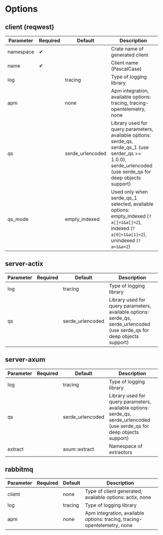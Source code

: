 # Options

## client (reqwest)

| Parameter 	 | Required 	| Default          	 | Description                                                                                                               	                                      |
|-------------|----------	|--------------------|------------------------------------------------------------------------------------------------------------------------------------------------------------------|
| namespace 	 | ✔        	| 	                  | Crate name of generated client                                                                                            	                                      |
| name      	 | ✔        	| 	                  | Client name (PascalCase)                                                                                                  	                                      |
| log       	 |          	| tracing          	 | Type of logging library                                                                                                   	                                      |
| apm       	 |          	| none             	 | Apm integration, available options: tracing, tracing-opentelemetry, none                                                  	                                      |
| qs        	 |          	| serde_urlencoded 	 | Library used for query parameters, available options: serde_qs, serde_qs_1 (use serder_qs >= 1.0.0), serde_urlencoded (use serde_qs for deep  objects support) 	 |
| qs_mode   	 |          	| empty_indexed 	      | Used only when serde_qs_1 selected, available options: empty_indexed (`?a[]=1&a[]=2`), indexed (`?a[0]=1&a[1]=2`), unindexed (`?a=1&a=2`)	                         |

## server-actix

| Parameter 	| Required 	| Default          	| Description                                                                                                               	|
|-----------	|----------	|------------------	|---------------------------------------------------------------------------------------------------------------------------	|
| log       	|          	| tracing          	| Type of logging library                                                                                                   	|
| qs        	|          	| serde_urlencoded 	| Library used for query parameters, available options: serde_qs, serde_urlencoded (use serde_qs for deep  objects support) 	|


## server-axum

| Parameter 	| Required 	| Default          	| Description                                                                                                               	|
|-----------	|----------	|------------------	|---------------------------------------------------------------------------------------------------------------------------	|
| log       	|          	| tracing          	| Type of logging library                                                                                                   	|
| qs        	|          	| serde_urlencoded 	| Library used for query parameters, available options: serde_qs, serde_urlencoded (use serde_qs for deep  objects support) 	|
| extract    	|          	| axum::extract 	| Namespace of extractors                                                                                                   	|

## rabbitmq

| Parameter 	| Required 	| Default          	| Description                                                                                                               	|
|-----------	|----------	|------------------	|---------------------------------------------------------------------------------------------------------------------------	|
| client       	|          	| none          	| Type of client generated, available options: actix, none                                                                    	|
| log       	|          	| tracing          	| Type of logging library                                                                                                   	|
| apm       	|          	| none             	| Apm integration, available options: tracing, tracing-opentelemetry, none                                                  	|

